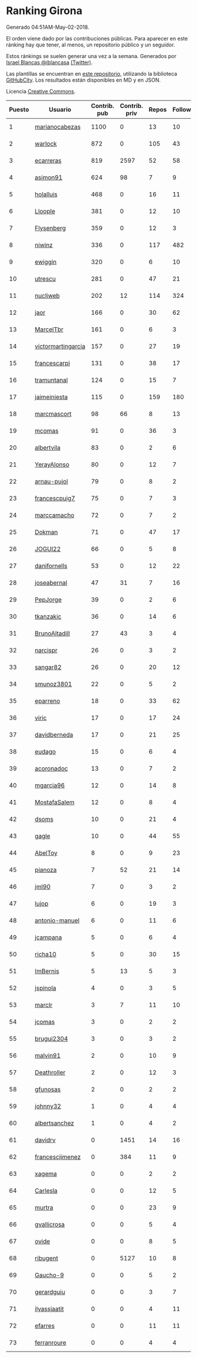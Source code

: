 # Ranking Girona

Generado 04:51AM-May-02-2018.

El orden viene dado por las contribuciones públicas. Para aparecer en este ránking hay que tener, al menos, un repositorio público y un seguidor.

Estos ránkings se suelen generar una vez a la semana. Generados por [Israel Blancas @iblancasa](https://github.com/iblancasa/) [(Twitter)](https://twitter.com/iblancasa).

Las plantillas se encuentran en [este repositorio](https://github.com/iblancasa/GH-Spanish-Ranking), utilizando la biblioteca [GitHubCity](https://github.com/iblancasa/GitHubCity). Los resultados están disponibles en MD y en JSON.

Licencia [Creative Commons](https://creativecommons.org/licenses/by/4.0/).

| Puesto   |  Usuario  | Contrib. pub | Contrib. priv |Repos| Followers | Desde |  Avatar  |
|----------|-----------|--------------|---------------|-----|-----------|-------|----------|
|1|[marianocabezas](https://github.com/marianocabezas)|1100|0|13|10|2016-05-10|![marianocabezas](https://avatars0.githubusercontent.com/u/19290459)|
|2|[warlock](https://github.com/warlock)|872|0|105|43|2010-02-03|![warlock](https://avatars2.githubusercontent.com/u/194981)|
|3|[ecarreras](https://github.com/ecarreras)|819|2597|52|58|2010-06-02|![ecarreras](https://avatars3.githubusercontent.com/u/294235)|
|4|[asimon91](https://github.com/asimon91)|624|98|7|9|2015-07-06|![asimon91](https://avatars3.githubusercontent.com/u/13195695)|
|5|[holalluis](https://github.com/holalluis)|468|0|16|11|2011-09-27|![holalluis](https://avatars1.githubusercontent.com/u/1082644)|
|6|[Lloople](https://github.com/Lloople)|381|0|12|10|2013-10-11|![Lloople](https://avatars2.githubusercontent.com/u/5665466)|
|7|[Flysenberg](https://github.com/Flysenberg)|359|0|12|3|2017-09-22|![Flysenberg](https://avatars2.githubusercontent.com/u/32201366)|
|8|[niwinz](https://github.com/niwinz)|336|0|117|482|2011-06-11|![niwinz](https://avatars0.githubusercontent.com/u/843689)|
|9|[ewiggin](https://github.com/ewiggin)|320|0|6|10|2011-03-08|![ewiggin](https://avatars1.githubusercontent.com/u/657517)|
|10|[utrescu](https://github.com/utrescu)|281|0|47|21|2012-07-20|![utrescu](https://avatars0.githubusercontent.com/u/2011002)|
|11|[nucliweb](https://github.com/nucliweb)|202|12|114|324|2012-01-05|![nucliweb](https://avatars1.githubusercontent.com/u/1307927)|
|12|[jaor](https://github.com/jaor)|166|0|30|62|2009-05-04|![jaor](https://avatars3.githubusercontent.com/u/80719)|
|13|[MarcelTbr](https://github.com/MarcelTbr)|161|0|6|3|2016-11-18|![MarcelTbr](https://avatars3.githubusercontent.com/u/23552041)|
|14|[victormartingarcia](https://github.com/victormartingarcia)|157|0|27|19|2011-03-09|![victormartingarcia](https://avatars2.githubusercontent.com/u/659832)|
|15|[francescarpi](https://github.com/francescarpi)|131|0|38|17|2010-05-26|![francescarpi](https://avatars2.githubusercontent.com/u/287872)|
|16|[tramuntanal](https://github.com/tramuntanal)|124|0|15|7|2010-02-08|![tramuntanal](https://avatars0.githubusercontent.com/u/199462)|
|17|[jaimeiniesta](https://github.com/jaimeiniesta)|115|0|159|180|2008-03-09|![jaimeiniesta](https://avatars2.githubusercontent.com/u/2629)|
|18|[marcmascort](https://github.com/marcmascort)|98|66|8|13|2013-02-14|![marcmascort](https://avatars2.githubusercontent.com/u/3595718)|
|19|[mcomas](https://github.com/mcomas)|91|0|36|3|2013-05-15|![mcomas](https://avatars3.githubusercontent.com/u/4439719)|
|20|[albertvila](https://github.com/albertvila)|83|0|2|6|2011-03-24|![albertvila](https://avatars0.githubusercontent.com/u/688206)|
|21|[YerayAlonso](https://github.com/YerayAlonso)|80|0|12|7|2012-05-29|![YerayAlonso](https://avatars2.githubusercontent.com/u/1788228)|
|22|[arnau-pujol](https://github.com/arnau-pujol)|79|0|8|2|2016-08-28|![arnau-pujol](https://avatars3.githubusercontent.com/u/21292745)|
|23|[francescpuig7](https://github.com/francescpuig7)|75|0|7|3|2016-06-15|![francescpuig7](https://avatars3.githubusercontent.com/u/19941550)|
|24|[marccamacho](https://github.com/marccamacho)|72|0|7|2|2014-04-24|![marccamacho](https://avatars1.githubusercontent.com/u/7396184)|
|25|[Dokman](https://github.com/Dokman)|71|0|47|17|2012-09-06|![Dokman](https://avatars1.githubusercontent.com/u/2290904)|
|26|[JOGUI22](https://github.com/JOGUI22)|66|0|5|8|2013-09-30|![JOGUI22](https://avatars0.githubusercontent.com/u/5580229)|
|27|[danifornells](https://github.com/danifornells)|53|0|12|22|2012-12-03|![danifornells](https://avatars3.githubusercontent.com/u/2950939)|
|28|[joseabernal](https://github.com/joseabernal)|47|31|7|16|2011-11-23|![joseabernal](https://avatars2.githubusercontent.com/u/1215598)|
|29|[PepJorge](https://github.com/PepJorge)|39|0|2|6|2013-03-08|![PepJorge](https://avatars1.githubusercontent.com/u/3807514)|
|30|[tkanzakic](https://github.com/tkanzakic)|36|0|14|6|2011-06-29|![tkanzakic](https://avatars0.githubusercontent.com/u/884028)|
|31|[BrunoAltadill](https://github.com/BrunoAltadill)|27|43|3|4|2015-12-29|![BrunoAltadill](https://avatars3.githubusercontent.com/u/16470099)|
|32|[narcispr](https://github.com/narcispr)|26|0|3|2|2011-05-19|![narcispr](https://avatars3.githubusercontent.com/u/798275)|
|33|[sangar82](https://github.com/sangar82)|26|0|20|12|2010-12-15|![sangar82](https://avatars1.githubusercontent.com/u/524030)|
|34|[smunoz3801](https://github.com/smunoz3801)|22|0|5|2|2014-03-09|![smunoz3801](https://avatars1.githubusercontent.com/u/6901243)|
|35|[eparreno](https://github.com/eparreno)|18|0|33|62|2008-03-13|![eparreno](https://avatars1.githubusercontent.com/u/3028)|
|36|[viric](https://github.com/viric)|17|0|17|24|2009-03-24|![viric](https://avatars1.githubusercontent.com/u/66664)|
|37|[davidberneda](https://github.com/davidberneda)|17|0|21|25|2012-04-12|![davidberneda](https://avatars0.githubusercontent.com/u/1636163)|
|38|[eudago](https://github.com/eudago)|15|0|6|4|2011-05-25|![eudago](https://avatars2.githubusercontent.com/u/809916)|
|39|[acoronadoc](https://github.com/acoronadoc)|13|0|7|2|2011-06-01|![acoronadoc](https://avatars2.githubusercontent.com/u/822481)|
|40|[mgarcia96](https://github.com/mgarcia96)|12|0|14|8|2014-02-01|![mgarcia96](https://avatars1.githubusercontent.com/u/6561770)|
|41|[MostafaSalem](https://github.com/MostafaSalem)|12|0|8|4|2016-05-03|![MostafaSalem](https://avatars1.githubusercontent.com/u/19169958)|
|42|[dsoms](https://github.com/dsoms)|10|0|21|4|2011-07-13|![dsoms](https://avatars3.githubusercontent.com/u/912243)|
|43|[gagle](https://github.com/gagle)|10|0|44|55|2012-02-17|![gagle](https://avatars0.githubusercontent.com/u/1446052)|
|44|[AbelToy](https://github.com/AbelToy)|8|0|9|23|2009-10-31|![AbelToy](https://avatars2.githubusercontent.com/u/147130)|
|45|[pianoza](https://github.com/pianoza)|7|52|21|14|2013-02-28|![pianoza](https://avatars3.githubusercontent.com/u/3731130)|
|46|[jml90](https://github.com/jml90)|7|0|3|2|2016-03-18|![jml90](https://avatars2.githubusercontent.com/u/17928538)|
|47|[lujop](https://github.com/lujop)|6|0|19|3|2011-07-16|![lujop](https://avatars1.githubusercontent.com/u/920260)|
|48|[antonio-manuel](https://github.com/antonio-manuel)|6|0|11|6|2015-04-09|![antonio-manuel](https://avatars0.githubusercontent.com/u/11867984)|
|49|[jcampana](https://github.com/jcampana)|5|0|6|4|2012-07-16|![jcampana](https://avatars3.githubusercontent.com/u/1982571)|
|50|[richa10](https://github.com/richa10)|5|0|30|15|2014-12-06|![richa10](https://avatars3.githubusercontent.com/u/10096428)|
|51|[ImBernis](https://github.com/ImBernis)|5|13|5|3|2016-05-28|![ImBernis](https://avatars3.githubusercontent.com/u/19626829)|
|52|[jspinola](https://github.com/jspinola)|4|0|3|5|2013-04-25|![jspinola](https://avatars3.githubusercontent.com/u/4253665)|
|53|[marclr](https://github.com/marclr)|3|7|11|10|2013-02-04|![marclr](https://avatars0.githubusercontent.com/u/3474291)|
|54|[jcomas](https://github.com/jcomas)|3|0|2|2|2013-12-30|![jcomas](https://avatars3.githubusercontent.com/u/6289333)|
|55|[brugui2304](https://github.com/brugui2304)|3|0|3|2|2015-09-07|![brugui2304](https://avatars2.githubusercontent.com/u/14168841)|
|56|[malvin91](https://github.com/malvin91)|2|0|10|9|2014-02-27|![malvin91](https://avatars2.githubusercontent.com/u/6801363)|
|57|[Deathroller](https://github.com/Deathroller)|2|0|12|3|2014-06-18|![Deathroller](https://avatars3.githubusercontent.com/u/7921596)|
|58|[gfunosas](https://github.com/gfunosas)|2|0|2|2|2015-11-08|![gfunosas](https://avatars1.githubusercontent.com/u/15719214)|
|59|[johnny32](https://github.com/johnny32)|1|0|4|4|2013-03-20|![johnny32](https://avatars2.githubusercontent.com/u/3924718)|
|60|[albertsanchez](https://github.com/albertsanchez)|1|0|4|2|2014-04-08|![albertsanchez](https://avatars1.githubusercontent.com/u/7221778)|
|61|[davidrv](https://github.com/davidrv)|0|1451|14|16|2009-03-09|![davidrv](https://avatars2.githubusercontent.com/u/61644)|
|62|[francescjimenez](https://github.com/francescjimenez)|0|384|11|9|2012-05-30|![francescjimenez](https://avatars0.githubusercontent.com/u/1791741)|
|63|[xagema](https://github.com/xagema)|0|0|2|2|2012-05-23|![xagema](https://avatars2.githubusercontent.com/u/1770166)|
|64|[Carlesla](https://github.com/Carlesla)|0|0|12|5|2012-06-18|![Carlesla](https://avatars0.githubusercontent.com/u/1863714)|
|65|[murtra](https://github.com/murtra)|0|0|23|9|2012-06-05|![murtra](https://avatars3.githubusercontent.com/u/1818725)|
|66|[gvallicrosa](https://github.com/gvallicrosa)|0|0|5|4|2012-09-13|![gvallicrosa](https://avatars0.githubusercontent.com/u/2340232)|
|67|[ovide](https://github.com/ovide)|0|0|8|5|2013-02-01|![ovide](https://avatars3.githubusercontent.com/u/3451025)|
|68|[ribugent](https://github.com/ribugent)|0|5127|10|8|2011-11-08|![ribugent](https://avatars1.githubusercontent.com/u/1180455)|
|69|[Gaucho-9](https://github.com/Gaucho-9)|0|0|5|2|2014-01-27|![Gaucho-9](https://avatars3.githubusercontent.com/u/6517150)|
|70|[gerardguiu](https://github.com/gerardguiu)|0|0|3|7|2013-10-14|![gerardguiu](https://avatars2.githubusercontent.com/u/5679102)|
|71|[ilyassjaatit](https://github.com/ilyassjaatit)|0|0|4|11|2013-12-06|![ilyassjaatit](https://avatars0.githubusercontent.com/u/6122534)|
|72|[efarres](https://github.com/efarres)|0|0|11|11|2014-03-04|![efarres](https://avatars0.githubusercontent.com/u/6848360)|
|73|[ferranroure](https://github.com/ferranroure)|0|0|4|4|2015-09-28|![ferranroure](https://avatars0.githubusercontent.com/u/14871012)|
